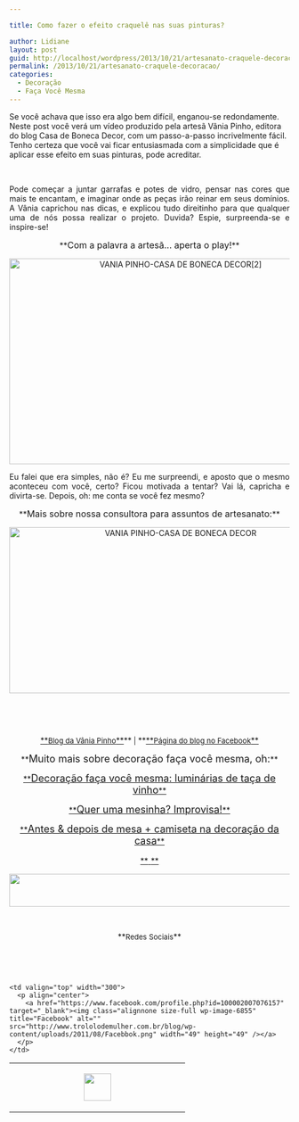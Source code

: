 ```yaml
---

title: Como fazer o efeito craquelê nas suas pinturas?

author: Lidiane
layout: post
guid: http://localhost/wordpress/2013/10/21/artesanato-craquele-decoracao/
permalink: /2013/10/21/artesanato-craquele-decoracao/
categories:
  - Decoração
  - Faça Você Mesma
---
```

Se você achava que isso era algo bem difícil, enganou-se redondamente. Neste post você verá um vídeo produzido pela artesã Vânia Pinho, editora do blog Casa de Boneca Decor, com um passo-a-passo incrivelmente fácil. Tenho certeza que você vai ficar entusiasmada com a simplicidade que é aplicar esse efeito em suas pinturas, pode acreditar.

&nbsp;

<p style="text-align: justify;" align="center">
  Pode começar a juntar garrafas e potes de vidro, pensar nas cores que mais te encantam, e imaginar onde as peças irão reinar em seus domínios. A Vânia caprichou nas dicas, e explicou tudo direitinho para que qualquer uma de nós possa realizar o projeto. Duvida? Espie, surpreenda-se e inspire-se!
</p>

<!--more-->

<p style="text-align: center;">
  **<span style="font-size: medium;">Com a palavra a artesã… aperta o play!</span>**
</p>

<p style="text-align: center;">
  <a href="http://www.youtube.com/watch?v=Phr-aogRIlg" target="_blank"><img class="alignnone size-full wp-image-9829" alt="VANIA PINHO-CASA DE BONECA DECOR[2]" src="http://www.trololodemulher.com.br/blog/wp-content/uploads/2013/10/VANIA-PINHO-CASA-DE-BONECA-DECOR2.jpg" width="600" height="369" /></a>
</p>

<p style="text-align: justify;" align="center">
  Eu falei que era simples, não é? Eu me surpreendi, e aposto que o mesmo aconteceu com você, certo? Ficou motivada a tentar? Vai lá, capricha e divirta-se. Depois, oh: me conta se você fez mesmo?
</p>

<p style="text-align: center;" align="center">
  **<span style="font-size: medium;">Mais sobre nossa consultora para assuntos de artesanato:</span>**
</p>

<p style="text-align: center;" align="center">
  <a href="http://www.trololodemulher.com.br/blog/wp-content/uploads/2013/10/VANIA-PINHO-CASA-DE-BONECA-DECOR.jpg"><img class="alignnone size-full wp-image-9828" alt="VANIA PINHO-CASA DE BONECA DECOR" src="http://www.trololodemulher.com.br/blog/wp-content/uploads/2013/10/VANIA-PINHO-CASA-DE-BONECA-DECOR.jpg" width="600" height="298" /></a>
</p>

&nbsp;

&nbsp;

<p style="text-align: center;">
  <a href="http://casadebonecadecor.blogspot.com.br/" target="_blank">**<span style="font-size: small;">Blog da Vânia Pinho</span>**</a>**<span style="font-size: small;"> | </span>**<a href="https://www.facebook.com/pages/Casa-de-Boneca-Decor/538576672831951" target="_blank">**<span style="font-size: small;">Página do blog no Facebook</span>**</a>
</p>

<p style="text-align: center;">
  **<span style="font-size: large;">Muito mais sobre decoração faça você mesma, oh:</span>**
</p>

<p style="text-align: center;">
  <a href="http://www.trololodemulher.com.br/2011/08/15/decoracao-faca-voce-mesma-3/">**<span style="font-size: large;">Decoração faça você mesma: luminárias de taça de vinho</span>**</a>
</p>

<p style="text-align: center;">
  <a href="http://www.trololodemulher.com.br/2011/07/12/decoracao-faca-voce-mesma-2/">**<span style="font-size: large;">Quer uma mesinha? Improvisa!</span>**</a>
</p>

<p style="text-align: center;">
  <a href="http://www.trololodemulher.com.br/2011/08/29/antes-depois-decoracao/">**<span style="font-size: large;">Antes & depois de mesa + camiseta na decoração da casa</span>**</a>
</p>

<p align="center">
  <a href="http://www.trololodemulher.com.br/2013/05/20/azeite-saude/">**<span style="font-size: large;"> </span>**</a>
</p>

<p align="center">
  <a href="http://feedburner.google.com/fb/a/mailverify?uri=blogbichafemea&loc=pt_BR" target="_blank"><img class="alignnone size-full wp-image-8451" title="Assine o Bicha Fêmea grátis!" alt="" src="http://www.trololodemulher.com.br/blog/wp-content/uploads/2012/01/rodapé.png" width="600" height="59" /></a>
</p>

&nbsp;

<p align="center">
  **<span style="font-size: small;">Redes Sociais</span>**
</p>

&nbsp;

&nbsp;

<table width="600" border="0" cellspacing="0" cellpadding="2">
  <tr>
    <td valign="top" width="300">
      <p align="center">
        <a href="https://twitter.com/#%21/bichafemea" target="_blank"><img class="alignnone size-full wp-image-6857" title="Twitter" alt="" src="http://www.trololodemulher.com.br/blog/wp-content/uploads/2011/08/Twitter.png" width="49" height="49" /></a>
      </p>
    </td>
    
    <td valign="top" width="300">
      <p align="center">
        <a href="https://www.facebook.com/profile.php?id=100002007076157" target="_blank"><img class="alignnone size-full wp-image-6855" title="Facebook" alt="" src="http://www.trololodemulher.com.br/blog/wp-content/uploads/2011/08/Facebbok.png" width="49" height="49" /></a>
      </p>
    </td>
  </tr>
</table>

&nbsp;